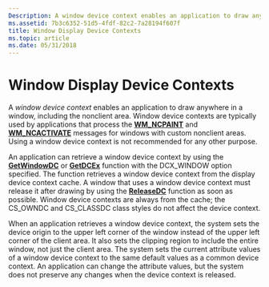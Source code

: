 ```yaml
---
Description: A window device context enables an application to draw anywhere in a window, including the nonclient area.
ms.assetid: 7b3c6352-51d5-4fdf-82c2-7a28194f607f
title: Window Display Device Contexts
ms.topic: article
ms.date: 05/31/2018
---
```


# Window Display Device Contexts

A *window device context* enables an application to draw anywhere in a window, including the nonclient area. Window device contexts are typically used by applications that process the [**WM\_NCPAINT**](wm-ncpaint.md) and [**WM\_NCACTIVATE**](../winmsg/wm-ncactivate.md) messages for windows with custom nonclient areas. Using a window device context is not recommended for any other purpose.

An application can retrieve a window device context by using the [**GetWindowDC**](/windows/desktop/api/Winuser/nf-winuser-getwindowdc) or [**GetDCEx**](/windows/desktop/api/Winuser/nf-winuser-getdcex) function with the DCX\_WINDOW option specified. The function retrieves a window device context from the display device context cache. A window that uses a window device context must release it after drawing by using the [**ReleaseDC**](/windows/desktop/api/Winuser/nf-winuser-releasedc) function as soon as possible. Window device contexts are always from the cache; the CS\_OWNDC and CS\_CLASSDC class styles do not affect the device context.

When an application retrieves a window device context, the system sets the device origin to the upper left corner of the window instead of the upper left corner of the client area. It also sets the clipping region to include the entire window, not just the client area. The system sets the current attribute values of a window device context to the same default values as a common device context. An application can change the attribute values, but the system does not preserve any changes when the device context is released.

 

 